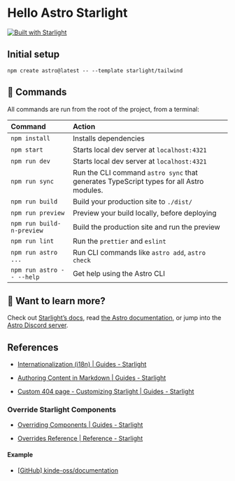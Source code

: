 # Hello Astro Starlight

[![Built with Starlight](https://astro.badg.es/v2/built-with-starlight/tiny.svg)](https://starlight.astro.build)

## Initial setup

```
npm create astro@latest -- --template starlight/tailwind
```

## 🧞 Commands

All commands are run from the root of the project, from a terminal:

| Command                   | Action                                                                                  |
| :------------------------ | :-------------------------------------------------------------------------------------- |
| `npm install`             | Installs dependencies                                                                   |
| `npm start`               | Starts local dev server at `localhost:4321`                                             |
| `npm run dev`             | Starts local dev server at `localhost:4321`                                             |
| `npm run sync`            | Run the CLI command `astro sync` that generates TypeScript types for all Astro modules. |
| `npm run build`           | Build your production site to `./dist/`                                                 |
| `npm run preview`         | Preview your build locally, before deploying                                            |
| `npm run build-n-preview` | Build the production site and run the preview                                           |
| `npm run lint`            | Run the `prettier` and `eslint`                                                         |
| `npm run astro ...`       | Run CLI commands like `astro add`, `astro check`                                        |
| `npm run astro -- --help` | Get help using the Astro CLI                                                            |

## 👀 Want to learn more?

Check out [Starlight’s docs](https://starlight.astro.build/), read [the Astro documentation](https://docs.astro.build), or jump into the [Astro Discord server](https://astro.build/chat).

## References

- [Internationalization (i18n) | Guides - Starlight](https://starlight.astro.build/guides/i18n/)

- [Authoring Content in Markdown | Guides - Starlight](https://starlight.astro.build/guides/authoring-content/)

- [Custom 404 page - Customizing Starlight | Guides - Starlight](https://starlight.astro.build/guides/customization/#custom-404-page)

### Override Starlight Components

- [Overriding Components | Guides - Starlight](https://starlight.astro.build/guides/overriding-components/)

- [Overrides Reference | Reference - Starlight](https://starlight.astro.build/reference/overrides/)

#### Example

- [[GitHub] kinde-oss/documentation](https://github.com/kinde-oss/documentation)
